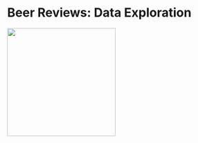 # Beer Reviews: Data Exploration

<img src = "https://media.giphy.com/media/nDMyoNRkCesJdZAuuL/giphy.gif" width = "250" height = "250"/> 
